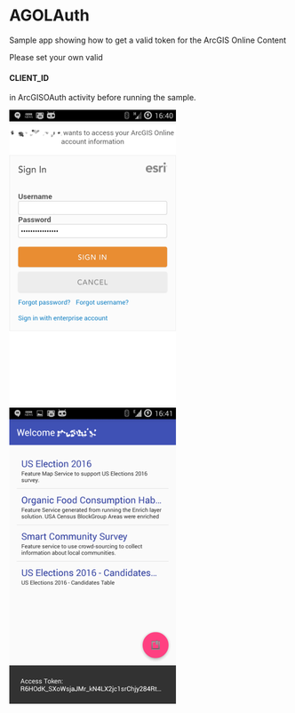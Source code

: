 # AGOLAuth
Sample app showing how to get a valid token for the ArcGIS Online Content

Please set your own valid <h4>CLIENT_ID</h4> in ArcGISOAuth activity before running the sample.

![Standard ArcGIS Online login in screen](pic1.png)
![List of Feature Services](pic2.png)